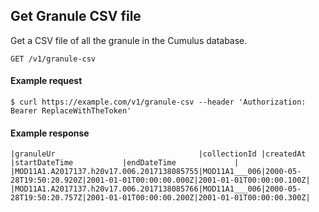 ## Get Granule CSV file

Get a CSV file of all the granule in the Cumulus database. 

```endpoint
GET /v1/granule-csv
```

#### Example request

```curl
$ curl https://example.com/v1/granule-csv --header 'Authorization: Bearer ReplaceWithTheToken'
```

#### Example response

```
|granuleUr                                |collectionId |createdAt               |startDateTime           |endDateTime             |
|MOD11A1.A2017137.h20v17.006.2017138085755|MOD11A1___006|2000-05-28T19:50:20.920Z|2001-01-01T00:00:00.000Z|2001-01-01T00:00:00.100Z|
|MOD11A1.A2017137.h20v17.006.2017138085766|MOD11A1___006|2000-05-28T19:50:20.757Z|2001-01-01T00:00:00.200Z|2001-01-01T00:00:00.300Z|
```

